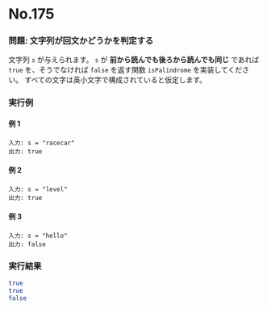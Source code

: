 # No.175

### 問題: 文字列が回文かどうかを判定する

文字列 `s` が与えられます。
`s` が **前から読んでも後ろから読んでも同じ** であれば `true` を、そうでなければ `false` を返す関数 `isPalindrome` を実装してください。
すべての文字は英小文字で構成されていると仮定します。

### 実行例

#### 例 1

```
入力: s = "racecar"
出力: true
```

#### 例 2

```
入力: s = "level"
出力: true
```

#### 例 3

```
入力: s = "hello"
出力: false
```

### 実行結果

```sh
true
true
false
```
